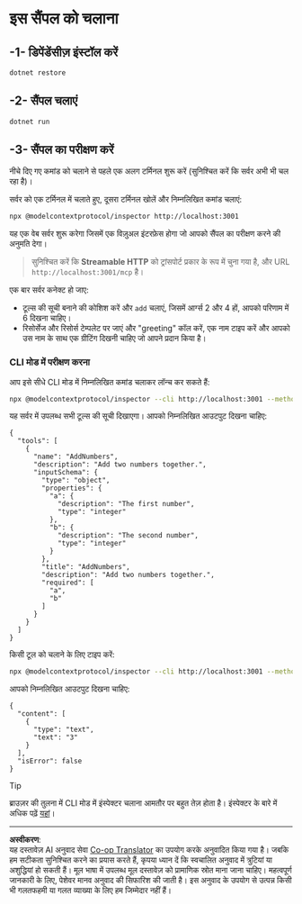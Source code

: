 <!--
CO_OP_TRANSLATOR_METADATA:
{
  "original_hash": "dde4e32e4b55ef4962c411b39d2340a7",
  "translation_date": "2025-09-03T16:01:59+00:00",
  "source_file": "03-GettingStarted/06-http-streaming/solution/dotnet/README.md",
  "language_code": "hi"
}
-->
# इस सैंपल को चलाना

## -1- डिपेंडेंसीज़ इंस्टॉल करें

```bash
dotnet restore
```

## -2- सैंपल चलाएं

```bash
dotnet run
```

## -3- सैंपल का परीक्षण करें

नीचे दिए गए कमांड को चलाने से पहले एक अलग टर्मिनल शुरू करें (सुनिश्चित करें कि सर्वर अभी भी चल रहा है)।

सर्वर को एक टर्मिनल में चलाते हुए, दूसरा टर्मिनल खोलें और निम्नलिखित कमांड चलाएं:

```bash
npx @modelcontextprotocol/inspector http://localhost:3001
```

यह एक वेब सर्वर शुरू करेगा जिसमें एक विज़ुअल इंटरफ़ेस होगा जो आपको सैंपल का परीक्षण करने की अनुमति देगा।

> सुनिश्चित करें कि **Streamable HTTP** को ट्रांसपोर्ट प्रकार के रूप में चुना गया है, और URL `http://localhost:3001/mcp` है।

एक बार सर्वर कनेक्ट हो जाए:

- टूल्स की सूची बनाने की कोशिश करें और `add` चलाएं, जिसमें आर्ग्स 2 और 4 हों, आपको परिणाम में 6 दिखना चाहिए।
- रिसोर्सेज और रिसोर्स टेम्पलेट पर जाएं और "greeting" कॉल करें, एक नाम टाइप करें और आपको उस नाम के साथ एक ग्रीटिंग दिखनी चाहिए जो आपने प्रदान किया है।

### CLI मोड में परीक्षण करना

आप इसे सीधे CLI मोड में निम्नलिखित कमांड चलाकर लॉन्च कर सकते हैं:

```bash 
npx @modelcontextprotocol/inspector --cli http://localhost:3001 --method tools/list
```

यह सर्वर में उपलब्ध सभी टूल्स की सूची दिखाएगा। आपको निम्नलिखित आउटपुट दिखना चाहिए:

```text
{
  "tools": [
    {
      "name": "AddNumbers",
      "description": "Add two numbers together.",
      "inputSchema": {
        "type": "object",
        "properties": {
          "a": {
            "description": "The first number",
            "type": "integer"
          },
          "b": {
            "description": "The second number",
            "type": "integer"
          }
        },
        "title": "AddNumbers",
        "description": "Add two numbers together.",
        "required": [
          "a",
          "b"
        ]
      }
    }
  ]
}
```

किसी टूल को चलाने के लिए टाइप करें:

```bash
npx @modelcontextprotocol/inspector --cli http://localhost:3001 --method tools/call --tool-name AddNumbers --tool-arg a=1 --tool-arg b=2
```

आपको निम्नलिखित आउटपुट दिखना चाहिए:

```text
{
  "content": [
    {
      "type": "text",
      "text": "3"
    }
  ],
  "isError": false
}
```

> [!TIP]
> ब्राउज़र की तुलना में CLI मोड में इंस्पेक्टर चलाना आमतौर पर बहुत तेज़ होता है।
> इंस्पेक्टर के बारे में अधिक पढ़ें [यहां](https://github.com/modelcontextprotocol/inspector)।

---

**अस्वीकरण**:  
यह दस्तावेज़ AI अनुवाद सेवा [Co-op Translator](https://github.com/Azure/co-op-translator) का उपयोग करके अनुवादित किया गया है। जबकि हम सटीकता सुनिश्चित करने का प्रयास करते हैं, कृपया ध्यान दें कि स्वचालित अनुवाद में त्रुटियां या अशुद्धियां हो सकती हैं। मूल भाषा में उपलब्ध मूल दस्तावेज़ को प्रामाणिक स्रोत माना जाना चाहिए। महत्वपूर्ण जानकारी के लिए, पेशेवर मानव अनुवाद की सिफारिश की जाती है। इस अनुवाद के उपयोग से उत्पन्न किसी भी गलतफहमी या गलत व्याख्या के लिए हम जिम्मेदार नहीं हैं।